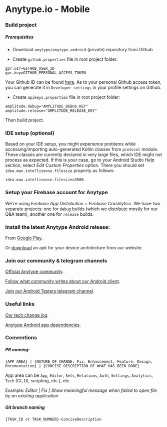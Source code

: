# Anytype.io - Mobile

### Build project

##### Prerequisites

- Download `anytype/anytype-android` (private) repository from Github
  
- Create `github.properties` file in root project folder:

```
gpr.usr=GITHUB_USER_ID
gpr.key=GITHUB_PERSONAL_ACCESS_TOKEN
```

Your Github ID can be found [here](https://caius.github.io/github_id/). As to your personal Github access token, you can generate it in `Developer settings` in your profile settings on Github.

- Create `apikeys.properties` file in root project folder:

```
amplitude.debug="AMPLITUDE_DEBUG_KEY"
amplitude.release="AMPLITUDE_RELEASE_KEY"
```

Then build project.

### IDE setup (optional) 

Based on your IDE setup, you might experience problems while accessing/importing auto-generated Kotlin classes from `protocol` module. These classes are currently declared in very large files, which IDE might not process as expected. If this is your case, go to your Android Studio _Help_ section, select _Edit Custom Properties_ option. There you should set `idea.max.intellisense.filesize` property as follows:

```
idea.max.intellisense.filesize=3500
```

### Setup your Firebase account for Anytype

We're using *Firebase App Distribution* + *Firebase Crashlytics*. We have two separate projects: one for `debug` builds (which we distribute mostly for our Q&A team), another one for `release` builds.

### Install the latest Anytype Android release: 

From [Google Play](https://play.google.com/store/apps/details?id=com.anytypeio.anytype).

Or [download](https://download.anytype.io/) an apk for your device architecture from our website.

### Join our community & telegram channels

[Official Anytype community](https://community.anytype.io/).

[Follow what community writes about our Android client](https://community.anytype.io/tag/Android).

[Join our Android Testers telegram channel](https://t.me/+vEb8COFY7rY5Mzli).

### Useful links

[Our tech change log](https://github.com/anytypeio/android-anytype/blob/develop/CHANGELOG.md).

[Anytype Android app dependencies](https://github.com/anytypeio/android-anytype/blob/develop/dependencies.gradle).

### Conventions

##### PR naming: 
```
{APP AREA} | {NATURE OF CHANGE: Fix, Enhancement, Feature, Design, Documentation} | {CONCISE DESCRIPTION OF WHAT HAS BEEN DONE}
```
App area can be `App`, `Editor`, `Sets`, `Relations`, `Auth`, `Settings`, `Analytics`, `Tech` (CI, DI, scripting, etc.), etc.

Example: *Editor | Fix | Show meaningful message when failed to open file by an existing application*

##### Git branch naming
```
{TASK_ID or TASK_NUMBER}-ConciseDescription
```



